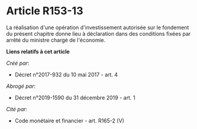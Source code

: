 # Article R153-13

La réalisation d'une opération d'investissement autorisée sur le fondement du présent chapitre donne lieu à déclaration dans
des conditions fixées par arrêté du ministre chargé de l'économie.

**Liens relatifs à cet article**

_Créé par_:

  - Décret n°2017-932 du 10 mai 2017 - art. 4

_Abrogé par_:

  - Décret n°2019-1590 du 31 décembre 2019 - art. 1

_Cité par_:

  - Code monétaire et financier - art. R165-2 (V)
